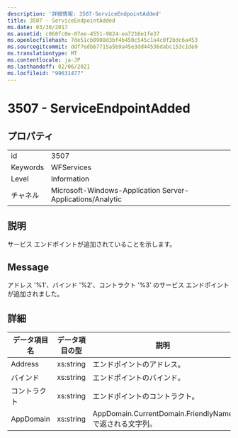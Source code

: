 ```yaml
---
description: '詳細情報: 3507-ServiceEndpointAdded'
title: 3507 - ServiceEndpointAdded
ms.date: 03/30/2017
ms.assetid: c068fc0e-07ee-4551-9824-ea7216e1fe37
ms.openlocfilehash: 7de51cb8908d3bf4b450c545c1a4c0f2bdc6a453
ms.sourcegitcommit: ddf7edb67715a5b9a45e3dd44536dabc153c1de0
ms.translationtype: MT
ms.contentlocale: ja-JP
ms.lasthandoff: 02/06/2021
ms.locfileid: "99631477"
---
```

# <a name="3507---serviceendpointadded"></a>3507 - ServiceEndpointAdded

## <a name="properties"></a>プロパティ  
  
|||  
|-|-|  
|id|3507|  
|Keywords|WFServices|  
|Level|Information|  
|チャネル|Microsoft-Windows-Application Server-Applications/Analytic|  
  
## <a name="description"></a>説明  

 サービス エンドポイントが追加されていることを示します。  
  
## <a name="message"></a>Message  

 アドレス '%1'、バインド '%2'、コントラクト '%3' のサービス エンドポイントが追加されました。  
  
## <a name="details"></a>詳細  
  
|データ項目名|データ項目の型|説明|  
|--------------------|--------------------|-----------------|  
|Address|xs:string|エンドポイントのアドレス。|  
|バインド|xs:string|エンドポイントのバインド。|  
|コントラクト|xs:string|エンドポイントのコントラクト。|  
|AppDomain|xs:string|AppDomain.CurrentDomain.FriendlyName で返される文字列。|
